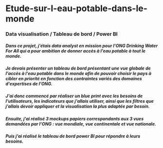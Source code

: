 # Etude-sur-l-eau-potable-dans-le-monde
### Data visualisation / Tableau de bord / Power BI
##### Dans ce projet, j'étais data analyst en mission pour l'ONG Drinking Water For All qui a pour ambition de donner accès à l'eau potable à tout le monde.
##### Je devais présenter un tableau de bord présentant une vue globale de l'accès à l'eau potable dans le monde afin de pouvoir choisir le pays à cibler en priorité en fonction des contraintes variés des domaines d'expertises de l'ONG.
##### J'ai donc commencé par réaliser un blue print avec les besoins de l'utilisateurs, les indicateurs que j'allais utiliser, ainsi que les filtres que j'allais devoir appliquer et la visualisation la plus adaptée par besoin.
##### Ensuite, j'ai réalisé 3 mockups papiers correspondants aux 3 vues demandées par l'ONG : vue mondiale, vue continentale et vue nationale.
##### Puis j'ai réalisé le tableau de bord power BI pour répondre à leurs besoins.
